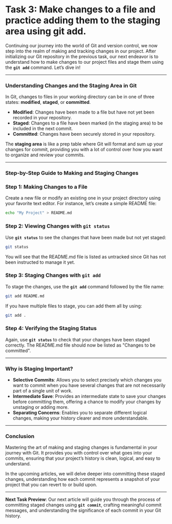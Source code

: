 # Task 3: Make changes to a file and practice adding them to the staging area using git add.

Continuing our journey into the world of Git and version control, we now step into the realm of making and tracking changes in our project. After initializing our Git repository in the previous task, our next endeavor is to understand how to make changes to our project files and stage them using the **`git add`** command. Let’s dive in!

---

### Understanding Changes and the Staging Area in Git

In Git, changes to files in your working directory can be in one of three states: **modified**, **staged**, or **committed**.

- **Modified**: Changes have been made to a file but have not yet been recorded in your repository.
- **Staged**: Changes to a file have been marked (in the staging area) to be included in the next commit.
- **Committed**: Changes have been securely stored in your repository.

The **staging area** is like a prep table where Git will format and sum up your changes for commit, providing you with a lot of control over how you want to organize and review your commits.

---

### Step-by-Step Guide to Making and Staging Changes

### **Step 1: Making Changes to a File**

Create a new file or modify an existing one in your project directory using your favorite text editor. For instance, let’s create a simple README file:

```bash
echo "My Project" > README.md
```

### **Step 2: Viewing Changes with `git status`**

Use **`git status`** to see the changes that have been made but not yet staged:

```bash
git status
```

You will see that the README.md file is listed as untracked since Git has not been instructed to manage it yet.

### **Step 3: Staging Changes with `git add`**

To stage the changes, use the **`git add`** command followed by the file name:

```bash
git add README.md
```

If you have multiple files to stage, you can add them all by using:

```bash
git add .
```

### **Step 4: Verifying the Staging Status**

Again, use **`git status`** to check that your changes have been staged correctly. The README.md file should now be listed as "Changes to be committed".

---

### Why is Staging Important?

- **Selective Commits**: Allows you to select precisely which changes you want to commit when you have several changes that are not necessarily part of a single unit of work.
- **Intermediate Save**: Provides an intermediate state to save your changes before committing them, offering a chance to modify your changes by unstaging or adding more.
- **Separating Concerns**: Enables you to separate different logical changes, making your history clearer and more understandable.

---

### Conclusion

Mastering the art of making and staging changes is fundamental in your journey with Git. It provides you with control over what goes into your commits, ensuring that your project’s history is clean, logical, and easy to understand.

In the upcoming articles, we will delve deeper into committing these staged changes, understanding how each commit represents a snapshot of your project that you can revert to or build upon.

---

**Next Task Preview**: Our next article will guide you through the process of committing staged changes using **`git commit`**, crafting meaningful commit messages, and understanding the significance of each commit in your Git history.